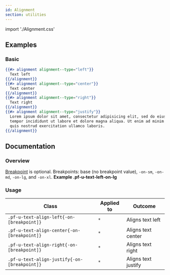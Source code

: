 ```yaml
---
id: Alignment
section: utilities
---
```


import './Alignment.css'

## Examples
### Basic
```hbs
{{#> alignment alignment--type="left"}}
  Text left
{{/alignment}}
{{#> alignment alignment--type="center"}}
  Text center
{{/alignment}}
{{#> alignment alignment--type="right"}}
  Text right
{{/alignment}}
{{#> alignment alignment--type="justify"}}
  Lorem ipsum dolor sit amet, consectetur adipisicing elit, sed do eiusmod
  tempor incididunt ut labore et dolore magna aliqua. Ut enim ad minim veniam,
  quis nostrud exercitation ullamco laboris.
{{/alignment}}
```

## Documentation
### Overview
[Breakpoint](/developer-resources/global-css-variables#breakpoint-variables-and-class-suffixes) is optional. Breakpoints: base (no breakpoint value), `-on-sm`, `-on-md`, `-on-lg`, and `-on-xl`. **Example .pf-u-text-left-on-lg**

### Usage
| Class | Applied to | Outcome |
| -- | -- | -- |
| `.pf-u-text-align-left{-on-[breakpoint]}` | `*` |  Aligns text left |
| `.pf-u-text-align-center{-on-[breakpoint]}` | `*` |  Aligns text center |
| `.pf-u-text-align-right{-on-[breakpoint]}` | `*` |  Aligns text right |
| `.pf-u-text-align-justify{-on-[breakpoint]}` | `*` |  Aligns text justify |
